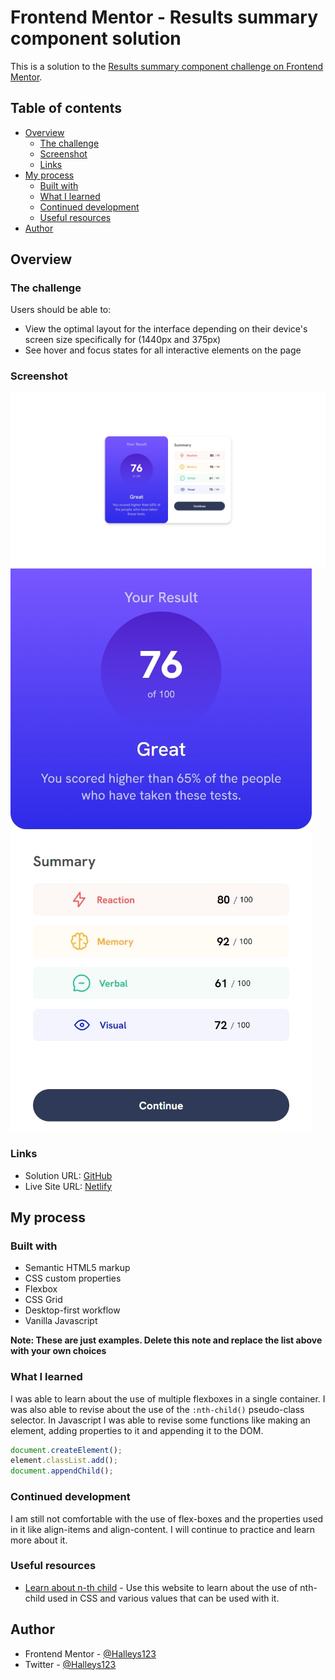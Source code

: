 # Frontend Mentor - Results summary component solution

This is a solution to the [Results summary component challenge on Frontend Mentor](https://www.frontendmentor.io/challenges/results-summary-component-CE_K6s0maV).

## Table of contents

- [Overview](#overview)
  - [The challenge](#the-challenge)
  - [Screenshot](#screenshot)
  - [Links](#links)
- [My process](#my-process)
  - [Built with](#built-with)
  - [What I learned](#what-i-learned)
  - [Continued development](#continued-development)
  - [Useful resources](#useful-resources)
- [Author](#author)

## Overview

### The challenge

Users should be able to:

- View the optimal layout for the interface depending on their device's screen size specifically for (1440px and 375px)
- See hover and focus states for all interactive elements on the page

### Screenshot

![Desktop Screenshots](./screenshots/Desktop%20Screenshot.png)
![Mobile Version](./screenshots/Mobile%20Screenshot.png)

### Links

- Solution URL: [GitHub](https://github.com/Halleys123/results-summary-component-frontendmentor)
- Live Site URL: [Netlify](https://reliable-syrniki-98eacd.netlify.app/)

## My process

### Built with

- Semantic HTML5 markup
- CSS custom properties
- Flexbox
- CSS Grid
- Desktop-first workflow
- Vanilla Javascript

**Note: These are just examples. Delete this note and replace the list above with your own choices**

### What I learned

I was able to learn about the use of multiple flexboxes in a single container. I was also able to revise about the use of the `:nth-child()` pseudo-class selector.
In Javascript I was able to revise some functions like making an element, adding properties to it and appending it to the DOM.

```js
document.createElement();
element.classList.add();
document.appendChild();
```

### Continued development

I am still not comfortable with the use of flex-boxes and the properties used in it like align-items and align-content. I will continue to practice and learn more about it.

### Useful resources

- [Learn about n-th child](https://developer.mozilla.org/en-US/docs/Web/CSS/:nth-child) - Use this website to learn about the use of nth-child used in CSS and various values that can be used with it.

## Author

- Frontend Mentor - [@Halleys123](https://www.frontendmentor.io/profile/Halleys123)
- Twitter - [@Halleys123](https://twitter.com/ArnavChhabra3)
